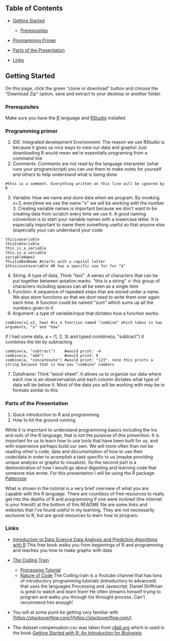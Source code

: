 <!-- TABLE OF CONTENTS -->
## Table of Contents

* [Getting Started](#getting-started)
  * [Prerequisites](#prerequisites)
* [Programming Primer](#pragramming-primer)
* [Parts of the Presentation](#parts-of-the-presentation)

* [Links](#Links)



<!-- GETTING STARTED -->
## Getting Started

On this page, click the green "clone or download" button and choose the "Download Zip" option, save and extract to your desktop or another folder.

### Prerequisites

Make sure you have the [R](https://cran.r-project.org/) language and 
[RStudio](https://rstudio.com/products/rstudio/) installed


### Programming primer

1. IDE: Integrated development Environment. The reason we use RStudio is because it gives us nice ways to view our data and graphs! Just downloading R would mean we're esesntially programing from a command line
2. Comments: Comments are not read by the language interpreter (what runs your program/script) you can use them to make notes for yourself and others to help understand what is being done
```{r}
#this is a comment. Everything written on this line will be ignored by R
```
3. Variable: How we name and store data when we program. By invoking x=3, everytime we use the name "x" we will be working with the number 3. Creating variable names is important because we don't want to be creating data from scratch every time we use it.
A good naming convention is to start your variable names with a lowercase letter. It is especially important to name them something useful so that anyone else (especially you) can understand your code
```{R}
thisisavariable
thisIsAVariable
this_is_a_variable
this.is.a.variable
variableName2
ThisIsABadName #starts with a capital letter
$thisisnotavariable #R has a specific use for for "$"
```
4. String: A type of data, Think "text". A series of characters that can be put together between qotation marks.
"this is a string" <- this group of characters including spaces can all be seen as a single item
5. Function: A sequence of repeated steps that are stored under a name. We also store functions so that we dont need to write them over again each time. A function could be named "sum" which sums up all the numbers given to it
6. Argument: a type of variable/input that dictates how a function works. 
```{r} 
combine(x1,x2, how) #is a function named "combine" which takes in two arguments, "x" and "how"
``` 
if I had some data, a = (1, 2, 3) and typed combine(a, "subtract") it combines the list by subtracting
```{r}
combine(a, "subtract")    #would print: -4
combine(a, "add")         #would print: 6
combine(a, "concatenate") #would print: "123", note this prints a string because that is how you "combine" numbers
```
7. Dataframe: Think "excel sheet". It allows us to organize our data where each row is an observervation and each column dictates what type of data will be below it. Most of the data you will be working with may be in formats similar to this

### Parts of the Presentation
1. Quick introduction to R and programming
2. How to hit the ground running

While it is important to understand programming basics including the ins and outs of the R language, that is not the purpose of this presention. It is important for us to learn how to use tools that have been built for us, and with experience perhaps build our own.
We will more often than not be reading other's code, data and documentation of how to use their code/data in order to acomplish a task specific to us (maybe providing unique analysis or graphs to visualize). So the second part is a demonstration of how I would go about digesting and learning code that someone else wrote. For this presentation I will be using the R package [Patternize](https://github.com/StevenVB12/patternize)

What is shown in the tutorial is a very brief overview of what you are capable with the R language. There are countless of free resources to really get into the depths of R and programming if one were inclined (the internet is your friend!) at the bottom of this README file are some links and websites that I've found useful in my learning. They are not necessarily exclusive to R, but are good resources to learn how to program.


### Links
* [Introduction to Data Science
Data Analysis and Prediction Algorithms with R](https://rafalab.github.io/dsbook/)
  This free book walks you from beginnings of R and programming and teaches you how to make graphs with data

* [The Coding Train](https://www.youtube.com/user/shiffman)
  * [Processing Tutorial](https://www.youtube.com/playlist?list=PLRqwX-V7Uu6ZYJC7L-r6rX6utt6wwJCyi)
  * [Nature of Code](https://www.youtube.com/playlist?list=PLRqwX-V7Uu6aFlwukCmDf0-1-uSR7mklK)
  The Coding train is a Youtube channel that has tons of introductory programming tutorials (introductory to advanced) that uses the languages Processing and Javascript. Daniel Shiffman is great to watch and learn from! He often streams himself trying to program and walks you through his throught process. Can't recommend him enough!
* You will at some point be getting _very_ familiar with [https://stackoverflow.com/](https://stackoverflow.com/)
* The dataset compensation.csv was taken from [r4all.org](http://r4all.org/books/datasets/) which is used in the book [Getting Started with R: An Introduction for Biologists
](http://r4all.org/books/gswr2/)
